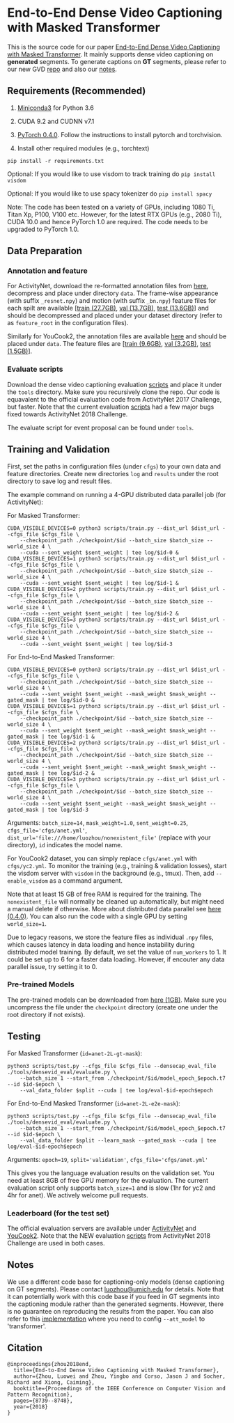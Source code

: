 # End-to-End Dense Video Captioning with Masked Transformer

This is the source code for our paper [End-to-End Dense Video Captioning with Masked Transformer](http://openaccess.thecvf.com/content_cvpr_2018/CameraReady/0037.pdf). It mainly supports dense video captioning on **generated** segments. To generate captions on **GT** segments, please refer to our new GVD [repo](https://github.com/facebookresearch/grounded-video-description) and also our [notes](#endnotes).


## Requirements (Recommended)
1) [Miniconda3](https://conda.io/miniconda.html) for Python 3.6

2) CUDA 9.2 and CUDNN v7.1

3) [PyTorch 0.4.0](https://pytorch.org/get-started/locally/). Follow the instructions to install pytorch and torchvision.

4) Install other required modules (e.g., torchtext)

`pip install -r requirements.txt`

Optional: If you would like to use visdom to track training do `pip install visdom`

Optional: If you would like to use spacy tokenizer do `pip install spacy`

Note: The code has been tested on a variety of GPUs, including 1080 Ti, Titan Xp, P100, V100 etc. However, for the latest RTX GPUs (e.g., 2080 Ti), CUDA 10.0 and hence PyTorch 1.0 are required. The code needs to be upgraded to PyTorch 1.0.


## Data Preparation
### Annotation and feature
For ActivityNet, download the re-formatted annotation files from [here](http://youcook2.eecs.umich.edu/static/dat/anet_densecap/anet.tar.gz), decompress and place under directory `data`. The frame-wise appearance (with suffix `_resnet.npy`) and motion (with suffix `_bn.npy`) feature files for each spilt are available [[train (27.7GB)](http://youcook2.eecs.umich.edu/static/dat/anet_densecap/training_feat_anet.tar.gz), [val (13.7GB)](http://youcook2.eecs.umich.edu/static/dat/anet_densecap/validation_feat_anet.tar.gz), [test (13.6GB)](http://youcook2.eecs.umich.edu/static/dat/anet_densecap/testing_feat_anet.tar.gz)] and should be decompressed and placed under your dataset directory (refer to as `feature_root` in the configuration files).

Similarly for YouCook2, the annotation files are available [here](http://youcook2.eecs.umich.edu/static/dat/yc2_densecap/yc2.tar.gz) and should be placed under `data`. The feature files are [[train (9.6GB)](http://youcook2.eecs.umich.edu/static/dat/yc2_densecap/training_feat_yc2.tar.gz), [val (3.2GB)](http://youcook2.eecs.umich.edu/static/dat/yc2_densecap/validation_feat_yc2.tar.gz), [test (1.5GB)](http://youcook2.eecs.umich.edu/static/dat/yc2_densecap/testing_feat_yc2.tar.gz)].

### Evaluate scripts
Download the dense video captioning evaluation [scripts](https://github.com/LuoweiZhou/densevid_eval) and place it under the `tools` directory. Make sure you recursively clone the repo. Our code is equavalent to the official evaluation code from ActivityNet 2017 Challenge, but faster. Note that the current evaluation [scripts](https://github.com/ranjaykrishna/densevid_eval) had a few major bugs fixed towards ActivityNet 2018 Challenge.

The evaluate script for event proposal can be found under `tools`.


## Training and Validation
First, set the paths in configuration files (under `cfgs`) to your own data and feature directories. Create new directories `log` and `results` under the root directory to save log and result files.

The example command on running a 4-GPU distributed data parallel job (for ActivityNet):

For Masked Transformer:
```
CUDA_VISIBLE_DEVICES=0 python3 scripts/train.py --dist_url $dist_url --cfgs_file $cfgs_file \
    --checkpoint_path ./checkpoint/$id --batch_size $batch_size --world_size 4 \
    --cuda --sent_weight $sent_weight | tee log/$id-0 &
CUDA_VISIBLE_DEVICES=1 python3 scripts/train.py --dist_url $dist_url --cfgs_file $cfgs_file \
    --checkpoint_path ./checkpoint/$id --batch_size $batch_size --world_size 4 \
    --cuda --sent_weight $sent_weight | tee log/$id-1 &
CUDA_VISIBLE_DEVICES=2 python3 scripts/train.py --dist_url $dist_url --cfgs_file $cfgs_file \
    --checkpoint_path ./checkpoint/$id --batch_size $batch_size --world_size 4 \
    --cuda --sent_weight $sent_weight | tee log/$id-2 &
CUDA_VISIBLE_DEVICES=3 python3 scripts/train.py --dist_url $dist_url --cfgs_file $cfgs_file \
    --checkpoint_path ./checkpoint/$id --batch_size $batch_size --world_size 4 \
    --cuda --sent_weight $sent_weight | tee log/$id-3
```
For End-to-End Masked Transformer:
```
CUDA_VISIBLE_DEVICES=0 python3 scripts/train.py --dist_url $dist_url --cfgs_file $cfgs_file \
    --checkpoint_path ./checkpoint/$id --batch_size $batch_size --world_size 4 \
    --cuda --sent_weight $sent_weight --mask_weight $mask_weight --gated_mask | tee log/$id-0 &
CUDA_VISIBLE_DEVICES=1 python3 scripts/train.py --dist_url $dist_url --cfgs_file $cfgs_file \
    --checkpoint_path ./checkpoint/$id --batch_size $batch_size --world_size 4 \
    --cuda --sent_weight $sent_weight --mask_weight $mask_weight --gated_mask | tee log/$id-1 &
CUDA_VISIBLE_DEVICES=2 python3 scripts/train.py --dist_url $dist_url --cfgs_file $cfgs_file \
    --checkpoint_path ./checkpoint/$id --batch_size $batch_size --world_size 4 \
    --cuda --sent_weight $sent_weight --mask_weight $mask_weight --gated_mask | tee log/$id-2 &
CUDA_VISIBLE_DEVICES=3 python3 scripts/train.py --dist_url $dist_url --cfgs_file $cfgs_file \
    --checkpoint_path ./checkpoint/$id --batch_size $batch_size --world_size 4 \
    --cuda --sent_weight $sent_weight --mask_weight $mask_weight --gated_mask | tee log/$id-3
```

Arguments: `batch_size=14`, `mask_weight=1.0`, `sent_weight=0.25`, `cfgs_file='cfgs/anet.yml'`, `dist_url='file:///home/luozhou/nonexistent_file'` (replace with your directory), `id` indicates the model name.

For YouCook2 dataset, you can simply replace `cfgs/anet.yml` with `cfgs/yc2.yml`. To monitor the training (e.g., training & validation losses), start the visdom server with `visdom` in the background (e.g., tmux). Then, add `--enable_visdom` as a command argument.

Note that at least 15 GB of free RAM is required for the training. The `nonexistent_file` will normally be cleaned up automatically, but might need a manual delete if otherwise. More about distributed data parallel see [here (0.4.0)](https://pytorch.org/docs/0.4.0/distributed.html). You can also run the code with a single GPU by setting `world_size=1`.

Due to legacy reasons, we store the feature files as individual `.npy` files, which causes latency in data loading and hence instability during distributed model training. By default, we set the value of `num_workers` to 1. It could be set up to 6 for a faster data loading. However, if encouter any data parallel issue, try setting it to 0.


### Pre-trained Models
The pre-trained models can be downloaded from [here (1GB)](http://youcook2.eecs.umich.edu/static/dat/densecap_checkpoints/pre-trained-models.tar.gz). Make sure you uncompress the file under the `checkpoint` directory (create one under the root directory if not exists).


## Testing
For Masked Transformer (`id=anet-2L-gt-mask`):
```
python3 scripts/test.py --cfgs_file $cfgs_file --densecap_eval_file ./tools/densevid_eval/evaluate.py \
    --batch_size 1 --start_from ./checkpoint/$id/model_epoch_$epoch.t7 --id $id-$epoch \
    --val_data_folder $split --cuda | tee log/eval-$id-epoch$epoch
```

For End-to-End Masked Transformer (`id=anet-2L-e2e-mask`):
```
python3 scripts/test.py --cfgs_file $cfgs_file --densecap_eval_file ./tools/densevid_eval/evaluate.py \
    --batch_size 1 --start_from ./checkpoint/$id/model_epoch_$epoch.t7 --id $id-$epoch \
    --val_data_folder $split --learn_mask --gated_mask --cuda | tee log/eval-$id-epoch$epoch
```

Arguments: `epoch=19`, `split='validation'`, `cfgs_file='cfgs/anet.yml'`

This gives you the language evaluation results on the validation set. You need at least 8GB of free GPU memory for the evaluation. The current evaluation script only supports `batch_size=1` and is slow (1hr for yc2 and 4hr for anet). We actively welcome pull requests.

### Leaderboard (for the test set)
The official evaluation servers are available under [ActivityNet](http://activity-net.org/challenges/2018/evaluation.html) and [YouCook2](http://youcook2.eecs.umich.edu/leaderboard). Note that the NEW evaluation [scripts](https://github.com/ranjaykrishna/densevid_eval) from ActivityNet 2018 Challenge are used in both cases.


## <a name="endnotes"></a>Notes
We use a different code base for captioning-only models (dense captioning on GT segments). Please contact <luozhou@umich.edu> for details. Note that it can potentially work with this code base if you feed in GT segments into the captioning module rather than the generated segments. However, there is no guarantee on reproducing the results from the paper. You can also refer to this [implementation](https://github.com/facebookresearch/grounded-video-description) where you need to config `--att_model` to 'transformer'.


## Citation
```
@inproceedings{zhou2018end,
  title={End-to-End Dense Video Captioning with Masked Transformer},
  author={Zhou, Luowei and Zhou, Yingbo and Corso, Jason J and Socher, Richard and Xiong, Caiming},
  booktitle={Proceedings of the IEEE Conference on Computer Vision and Pattern Recognition},
  pages={8739--8748},
  year={2018}
}
```
